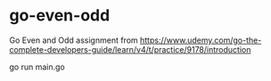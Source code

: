# go-even-odd
Go Even and Odd assignment from https://www.udemy.com/go-the-complete-developers-guide/learn/v4/t/practice/9178/introduction

go run main.go